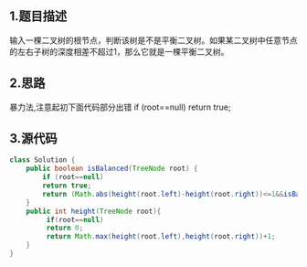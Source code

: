 ## 1.题目描述
输入一棵二叉树的根节点，判断该树是不是平衡二叉树。如果某二叉树中任意节点的左右子树的深度相差不超过1，那么它就是一棵平衡二叉树。

## 2.思路
暴力法,注意起初下面代码部分出错
 if (root==null)
        return true;
        

## 3.源代码
```java
class Solution {
    public boolean isBalanced(TreeNode root) {
        if (root==null)
        return true;
        return (Math.abs(height(root.left)-height(root.right))<=1&&isBalanced(root.left)&&isBalanced(root.right));
    }
    public int height(TreeNode root){
         if(root==null)
         return 0;
         return Math.max(height(root.left),height(root.right))+1;
    }
}
```
